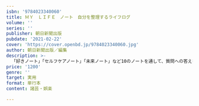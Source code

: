 ```yaml
---
isbn: '9784023340060'
title: ＭＹ　ＬＩＦＥ　ノート　自分を整理するライフログ
volume: ''
series: ''
publisher: 朝日新聞出版
pubdate: '2021-02-22'
cover: 'https://cover.openbd.jp/9784023340060.jpg'
author: 朝日新聞出版／編集
description: >-
  「好きノート」「セルフケアノート」「未来ノート」など10のノートを通して、質問への答えを書き込みながら、自分らしさや心の落ち着きを取り戻せる一冊。無意識に過ごしてしまう「今」を記録するツールとしても。贈り物にもピッタリ！
price: '1200'
genre: ''
target: 実用
format: 単行本
content: 諸芸・娯楽

---
```

